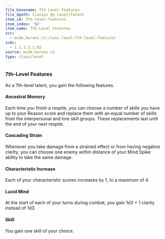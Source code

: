 ```yaml
---
file_basename: 7th Level Features
file_dpath: Classes By Level/Talent
item_id: 7th-level-features
item_index: '92'
item_name: 7th-Level Features
scc:
  - mcdm.heroes.v1:class.level:7th-level-features
scdc:
  - 1.1.1:2.1:92
source: mcdm.heroes.v1
type: class/level
---
```


### 7th-Level Features

As a 7th-level talent, you gain the following features.

#### Ancestral Memory

Each time you finish a respite, you can choose a number of skills you have up to your Reason score and replace them with an equal number of skills from the interpersonal and lore skill groups. These replacements last until the end of your next respite.

#### Cascading Strain

Whenever you take damage from a strained effect or from having negative clarity, you can choose one enemy within distance of your Mind Spike ability to take the same damage.

#### Characteristic Increase

Each of your characteristic scores increases by 1, to a maximum of 4.

#### Lucid Mind

At the start of each of your turns during combat, you gain 1d3 + 1 clarity instead of 1d3.

#### Skill

You gain one skill of your choice.
